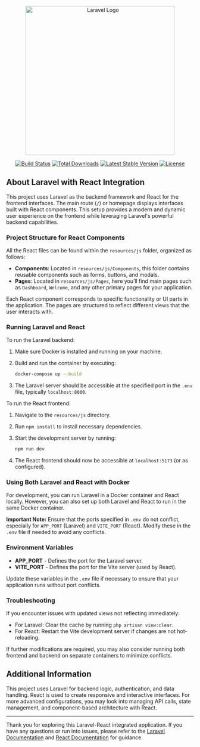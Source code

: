 
<p align="center"><a href="https://laravel.com" target="_blank"><img src="https://raw.githubusercontent.com/laravel/art/master/logo-lockup/5%20SVG/2%20CMYK/1%20Full%20Color/laravel-logolockup-cmyk-red.svg" width="400" alt="Laravel Logo"></a></p>

<p align="center">
<a href="https://github.com/laravel/framework/actions"><img src="https://github.com/laravel/framework/workflows/tests/badge.svg" alt="Build Status"></a>
<a href="https://packagist.org/packages/laravel/framework"><img src="https://img.shields.io/packagist/dt/laravel/framework" alt="Total Downloads"></a>
<a href="https://packagist.org/packages/laravel/framework"><img src="https://img.shields.io/packagist/v/laravel/framework" alt="Latest Stable Version"></a>
<a href="https://packagist.org/packages/laravel/framework"><img src="https://img.shields.io/packagist/l/laravel/framework" alt="License"></a>
</p>

## About Laravel with React Integration

This project uses Laravel as the backend framework and React for the frontend interfaces. The main route (`/`) or homepage displays interfaces built with React components. This setup provides a modern and dynamic user experience on the frontend while leveraging Laravel's powerful backend capabilities.

### Project Structure for React Components

All the React files can be found within the `resources/js` folder, organized as follows:

- **Components**: Located in `resources/js/Components`, this folder contains reusable components such as forms, buttons, and modals.
- **Pages**: Located in `resources/js/Pages`, here you’ll find main pages such as `Dashboard`, `Welcome`, and any other primary pages for your application.

Each React component corresponds to specific functionality or UI parts in the application. The pages are structured to reflect different views that the user interacts with.

### Running Laravel and React

To run the Laravel backend:

1. Make sure Docker is installed and running on your machine.
2. Build and run the container by executing:

   ```bash
   docker-compose up --build
   ```

3. The Laravel server should be accessible at the specified port in the `.env` file, typically `localhost:8000`.

To run the React frontend:

1. Navigate to the `resources/js` directory.
2. Run `npm install` to install necessary dependencies.
3. Start the development server by running:

   ```bash
   npm run dev
   ```

4. The React frontend should now be accessible at `localhost:5173` (or as configured).

### Using Both Laravel and React with Docker

For development, you can run Laravel in a Docker container and React locally. However, you can also set up both Laravel and React to run in the same Docker container.

**Important Note:** Ensure that the ports specified in `.env` do not conflict, especially for `APP_PORT` (Laravel) and `VITE_PORT` (React). Modify these in the `.env` file if needed to avoid any conflicts.

### Environment Variables

- **APP_PORT** - Defines the port for the Laravel server.
- **VITE_PORT** - Defines the port for the Vite server (used by React).

Update these variables in the `.env` file if necessary to ensure that your application runs without port conflicts.

### Troubleshooting

If you encounter issues with updated views not reflecting immediately:

- For Laravel: Clear the cache by running `php artisan view:clear`.
- For React: Restart the Vite development server if changes are not hot-reloading.

If further modifications are required, you may also consider running both frontend and backend on separate containers to minimize conflicts.

## Additional Information

This project uses Laravel for backend logic, authentication, and data handling. React is used to create responsive and interactive interfaces. For more advanced configurations, you may look into managing API calls, state management, and component-based architecture with React.

---

Thank you for exploring this Laravel-React integrated application. If you have any questions or run into issues, please refer to the [Laravel Documentation](https://laravel.com/docs) and [React Documentation](https://reactjs.org/docs/getting-started.html) for guidance.
